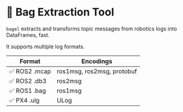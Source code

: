 # 🥯 Bag Extraction Tool
`bagel` extracts and transforms topic messages from robotics logs into DataFrames, fast.

It supports multiple log formats.

| Format                        | Encodings                  |
| ----------------------------- | -------------------------- |
| :white_check_mark: ROS2 .mcap | ros1msg, ros2msg, protobuf |
| :white_check_mark: ROS2 .db3  | ros2msg                    |
| :white_check_mark: ROS1 .bag  | ros1msg                    |
| :white_check_mark: PX4 .ulg   | ULog                       |
